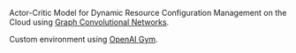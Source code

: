 Actor-Critic Model for Dynamic Resource Configuration Management on the Cloud using [Graph Convolutional Networks](https://arxiv.org/abs/1609.02907v4).

Custom environment using [OpenAI Gym](https://www.gymlibrary.dev/).
